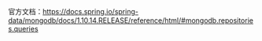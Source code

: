 官方文档：https://docs.spring.io/spring-data/mongodb/docs/1.10.14.RELEASE/reference/html/#mongodb.repositories.queries